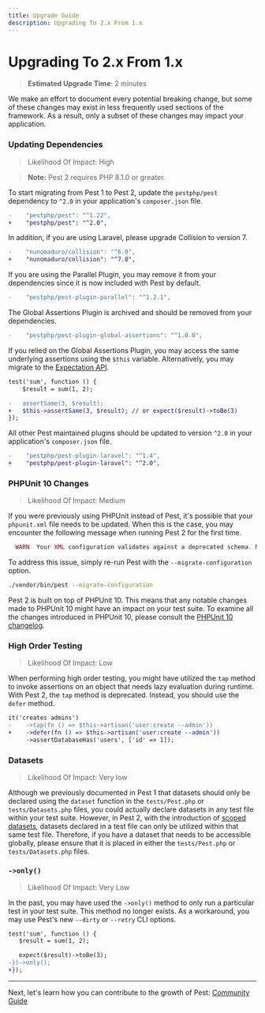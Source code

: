 ```yaml
---
title: Upgrade Guide
description: Upgrading To 2.x From 1.x
---
```


# Upgrading To 2.x From 1.x

> **Estimated Upgrade Time**: 2 minutes

We make an effort to document every potential breaking change, but some of these changes may exist in less frequently used sections of the framework. As a result, only a subset of these changes may impact your application.

### Updating Dependencies

> Likelihood Of Impact: High

> **Note:** Pest 2 requires PHP 8.1.0 or greater.

To start migrating from Pest 1 to Pest 2, update the `pestphp/pest` dependency to `^2.0` in your application's `composer.json` file.

```diff
-    "pestphp/pest": "^1.22",
+    "pestphp/pest": "^2.0",
````

In addition, if you are using Laravel, please upgrade Collision to version 7.

```diff
-    "nunomaduro/collision": "^6.0",
+    "nunomaduro/collision": "^7.0",
````

If you are using the Parallel Plugin, you may remove it from your dependencies since it is now included with Pest by default.

```diff
-    "pestphp/pest-plugin-parallel": "^1.2.1",
````

The Global Assertions Plugin is archived and should be removed from your dependencies.

```diff
-    "pestphp/pest-plugin-global-assertions": "^1.0.0",
````

If you relied on the Global Assertions Plugin, you may access the same underlying assertions using the `$this` variable. Alternatively, you may migrate to the [Expectation API](/docs/expectations).

```diff
test('sum', function () {
    $result = sum(1, 2);

-   assertSame(3, $result);
+   $this->assertSame(3, $result); // or expect($result)->toBe(3)
});
```

All other Pest maintained plugins should be updated to version `^2.0` in your application's `composer.json` file.

```diff
-    "pestphp/pest-plugin-laravel": "^1.4",
+    "pestphp/pest-plugin-laravel": "^2.0",
```

### PHPUnit 10 Changes

> Likelihood Of Impact: Medium

If you were previously using PHPUnit instead of Pest, it's possible that your `phpunit.xml` file needs to be updated. When this is the case, you may encounter the following message when running Pest 2 for the first time.

```php
  WARN  Your XML configuration validates against a deprecated schema. Migrate your XML configuration using "--migrate-configuration"!
```

To address this issue, simply re-run Pest with the `--migrate-configuration` option.

```bash
./vendor/bin/pest --migrate-configuration
```

Pest 2 is built on top of PHPUnit 10. This means that any notable changes made to PHPUnit 10 might have an impact on your test suite. To examine all the changes introduced in PHPUnit 10, please consult the [PHPUnit 10 changelog](https://github.com/sebastianbergmann/phpunit/blob/10.0.0/ChangeLog-10.0.md#1000---2023-02-03).

### High Order Testing

> Likelihood Of Impact: Low

When performing high order testing, you might have utilized the `tap` method to invoke assertions on an object that needs lazy evaluation during runtime. With Pest 2, the `tap` method is deprecated. Instead, you should use the `defer` method.

```diff
it('creates admins')
-    ->tap(fn () => $this->artisan('user:create --admin'))
+    ->defer(fn () => $this->artisan('user:create --admin'))
     ->assertDatabaseHas('users', ['id' => 1]);
```

### Datasets

> Likelihood Of Impact: Very low

Although we previously documented in Pest 1 that datasets should only be declared using the `dataset` function in the `tests/Pest.php` or `tests/Datasets.php` files, you could actually declare datasets in any test file within your test suite. However, in Pest 2, with the introduction of [scoped datasets](/docs/datasets#scoped-datasets), datasets declared in a test file can only be utilized within that same test file. Therefore, if you have a dataset that needs to be accessible globally, please ensure that it is placed in either the `tests/Pest.php` or `tests/Datasets.php` files.

### `->only()`

> Likelihood Of Impact: Very Low

In the past, you may have used the `->only()` method to only run a particular test in your test suite. This method no longer exists. As a workaround, you may use Pest's new `--dirty` or `--retry` CLI options.

```diff
test('sum', function () {
   $result = sum(1, 2);

   expect($result)->toBe(3);
-})->only();
+});
```

---

Next, let's learn how you can contribute to the growth of Pest: [Community Guide](/docs/community-guide)
